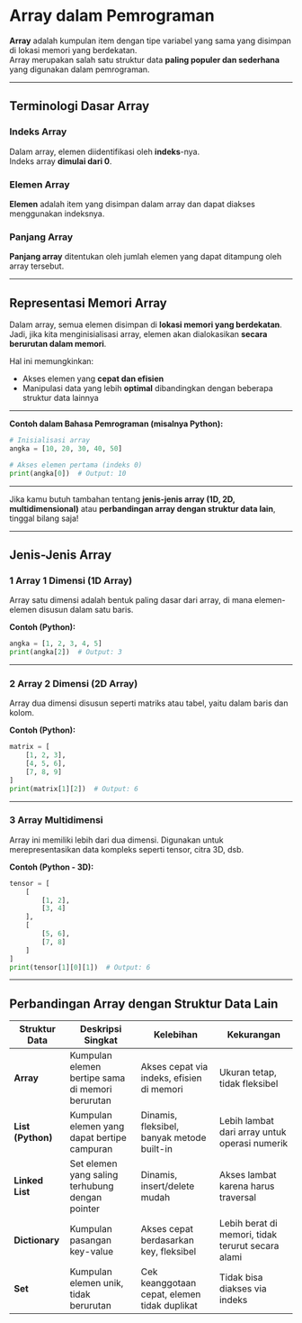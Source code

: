 
# Array dalam Pemrograman

**Array** adalah kumpulan item dengan tipe variabel yang sama yang disimpan di lokasi memori yang berdekatan.  
Array merupakan salah satu struktur data **paling populer dan sederhana** yang digunakan dalam pemrograman.

---

## Terminologi Dasar Array

### Indeks Array
Dalam array, elemen diidentifikasi oleh **indeks**-nya.  
Indeks array **dimulai dari 0**.

### Elemen Array
**Elemen** adalah item yang disimpan dalam array dan dapat diakses menggunakan indeksnya.

### Panjang Array
**Panjang array** ditentukan oleh jumlah elemen yang dapat ditampung oleh array tersebut.

---

## Representasi Memori Array

Dalam array, semua elemen disimpan di **lokasi memori yang berdekatan**.  
Jadi, jika kita menginisialisasi array, elemen akan dialokasikan **secara berurutan dalam memori**.

Hal ini memungkinkan:
- Akses elemen yang **cepat dan efisien**
- Manipulasi data yang lebih **optimal** dibandingkan dengan beberapa struktur data lainnya

---

 **Contoh dalam Bahasa Pemrograman (misalnya Python):**

```python
# Inisialisasi array
angka = [10, 20, 30, 40, 50]

# Akses elemen pertama (indeks 0)
print(angka[0])  # Output: 10
```

---

Jika kamu butuh tambahan tentang **jenis-jenis array (1D, 2D, multidimensional)** atau **perbandingan array dengan struktur data lain**, tinggal bilang saja!


---

##  Jenis-Jenis Array

### 1 Array 1 Dimensi (1D Array)
Array satu dimensi adalah bentuk paling dasar dari array, di mana elemen-elemen disusun dalam satu baris.

**Contoh (Python):**
```python
angka = [1, 2, 3, 4, 5]
print(angka[2])  # Output: 3
```

---

### 2 Array 2 Dimensi (2D Array)
Array dua dimensi disusun seperti matriks atau tabel, yaitu dalam baris dan kolom.

**Contoh (Python):**
```python
matrix = [
    [1, 2, 3],
    [4, 5, 6],
    [7, 8, 9]
]
print(matrix[1][2])  # Output: 6
```

---

### 3 Array Multidimensi
Array ini memiliki lebih dari dua dimensi. Digunakan untuk merepresentasikan data kompleks seperti tensor, citra 3D, dsb.

**Contoh (Python - 3D):**
```python
tensor = [
    [
        [1, 2],
        [3, 4]
    ],
    [
        [5, 6],
        [7, 8]
    ]
]
print(tensor[1][0][1])  # Output: 6
```

---

## Perbandingan Array dengan Struktur Data Lain

| **Struktur Data** | **Deskripsi Singkat**                                       | **Kelebihan**                                      | **Kekurangan**                                      |
|-------------------|--------------------------------------------------------------|----------------------------------------------------|-----------------------------------------------------|
| **Array**         | Kumpulan elemen bertipe sama di memori berurutan             | Akses cepat via indeks, efisien di memori          | Ukuran tetap, tidak fleksibel                       |
| **List (Python)** | Kumpulan elemen yang dapat bertipe campuran                  | Dinamis, fleksibel, banyak metode built-in         | Lebih lambat dari array untuk operasi numerik       |
| **Linked List**   | Set elemen yang saling terhubung dengan pointer              | Dinamis, insert/delete mudah                       | Akses lambat karena harus traversal                 |
| **Dictionary**    | Kumpulan pasangan key-value                                  | Akses cepat berdasarkan key, fleksibel             | Lebih berat di memori, tidak terurut secara alami  |
| **Set**           | Kumpulan elemen unik, tidak berurutan                        | Cek keanggotaan cepat, elemen tidak duplikat       | Tidak bisa diakses via indeks                      |